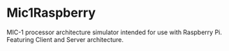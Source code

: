 # Mic1Raspberry
MIC-1 processor architecture simulator intended for use with Raspberry Pi. Featuring Client and Server architecture.
